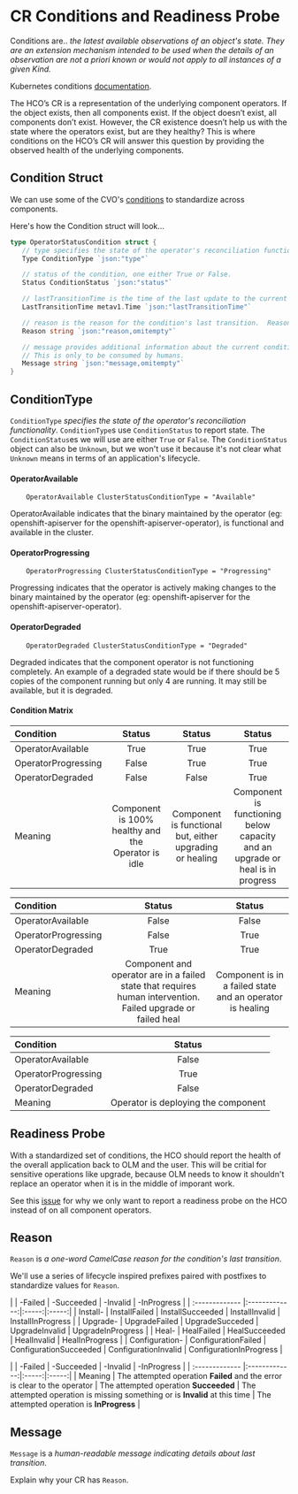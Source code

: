 # CR Conditions and Readiness Probe
Conditions are..
	   _the latest available observations of an object's state. They are
	   an extension mechanism intended to be used when the details of an
	   observation are not a priori known or would not apply to all
	   instances of a given Kind._

Kubernetes conditions [documentation](https://github.com/kubernetes/community/blob/master/contributors/devel/sig-architecture/api-conventions.md#spec-and-status).

The HCO’s CR is a representation of the underlying component operators.  If the
object exists, then all components exist.  If the object doesn’t exist, all
components don’t exist.  However, the CR existence doesn’t help us with the
state where the operators exist, but are they healthy?  This is where conditions
on the HCO’s CR will answer this question by providing the observed health of
the underlying components.

## Condition Struct
We can use some of the CVO's [conditions](https://github.com/openshift/api/blob/master/config/v1/types_cluster_operator.go#L121-L133) to standardize across components.

Here's how the Condition struct will look...

```go
type OperatorStatusCondition struct {
   // type specifies the state of the operator's reconciliation functionality.
   Type ConditionType `json:"type"`

   // status of the condition, one either True or False.
   Status ConditionStatus `json:"status"`

   // lastTransitionTime is the time of the last update to the current status object.
   LastTransitionTime metav1.Time `json:"lastTransitionTime"`

   // reason is the reason for the condition's last transition.  Reasons are CamelCase
   Reason string `json:"reason,omitempty"`

   // message provides additional information about the current condition.
   // This is only to be consumed by humans.
   Message string `json:"message,omitempty"`
}
```

## ConditionType
`ConditionType` _specifies the state of the operator's reconciliation functionality_.
`ConditionType`s use `ConditionStatus` to report state.  The `ConditionStatus`es
we will use are either `True` or `False`.  The `ConditionStatus` object can also
be `Unknown`, but we won't use it because it's not clear what `Unknown` means in
terms of an application's lifecycle.

#### OperatorAvailable
```
	OperatorAvailable ClusterStatusConditionType = "Available"
```
OperatorAvailable indicates that the binary maintained by the operator
(eg: openshift-apiserver for the openshift-apiserver-operator), is functional
and available in the cluster.

#### OperatorProgressing
```
	OperatorProgressing ClusterStatusConditionType = "Progressing"
```
Progressing indicates that the operator is actively making changes to the binary
maintained by the operator (eg: openshift-apiserver for the
openshift-apiserver-operator).

#### OperatorDegraded
```
	OperatorDegraded ClusterStatusConditionType = "Degraded"
```
Degraded indicates that the component operator is not functioning completely.
An example of a degraded state would be if there should be 5 copies of the
component running but only 4 are running. It may still be available, but it is
degraded.

#### Condition Matrix

| Condition        | Status           | Status  | Status  |
| :------------- |:-------------:|:-----:|:-----:|
| OperatorAvailable | True | True | True |
| OperatorProgressing | False | True | True |
| OperatorDegraded | False | False | True |
| Meaning | Component is 100% healthy and the Operator is idle | Component is functional but, either upgrading or healing | Component is functioning below capacity and an upgrade or heal is in progress |

| Condition        | Status           | Status  |
| :------------- |:-------------:|:-----:|
| OperatorAvailable | False | False |
| OperatorProgressing | False | True |
| OperatorDegraded | True | True |
| Meaning | Component and operator are in a failed state that requires human intervention.  Failed upgrade or failed heal | Component is in a failed state and an operator is healing |

| Condition        | Status           |
| :------------- |:-------------:|
| OperatorAvailable | False |
| OperatorProgressing | True |
| OperatorDegraded | False |
| Meaning | Operator is deploying the component |

## Readiness Probe
With a standardized set of conditions, the HCO should report the health of the
overall application back to OLM and the user.  This will be critial for sensitive
operations like upgrade, because OLM needs to know it shouldn't replace an
operator when it is in the middle of imporant work.

See this [issue](https://github.com/operator-framework/operator-lifecycle-manager/issues/922) for why we only want to report a readiness probe on the HCO
instead of on all component operators.

## Reason
`Reason` is _a one-word CamelCase reason for the condition's last transition_.

We'll use a series of lifecycle inspired prefixes paired with postfixes to
standardize values for `Reason`.

|         | -Failed  | -Succeeded | -Invalid | -InProgress |
| :------------- |:-------------:|:-----:|:-----:|
| Install- | InstallFailed | InstallSucceeded | InstallInvalid | InstallInProgress |
| Upgrade- | UpgradeFailed | UpgradeSucceded | UpgradeInvalid | UpgradeInProgress |
| Heal- | HealFailed | HealSucceeded | HealInvalid | HealInProgress |
| Configuration- | ConfigurationFailed | ConfigurationSucceeded | ConfigurationInvalid | ConfigurationInProgress |

|         | -Failed  | -Succeeded | -Invalid | -InProgress |
| :------------- |:-------------:|:-----:|:-----:|
| Meaning | The attempted operation **Failed** and the error is clear to the operator | The attempted operation **Succeeded** |  The attempted operation is missing something or is **Invalid** at this time | The attempted operation is **InProgress** |

## Message
`Message` is a _human-readable message indicating details about last transition_.

Explain why your CR has `Reason`.
